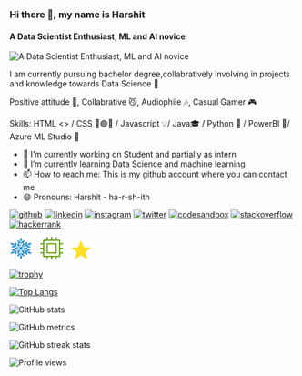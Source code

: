 ###                                                             Hi there 👋, my name is Harshit
####                                                     A Data Scientist Enthusiast, ML and AI novice
![A Data Scientist Enthusiast, ML and AI novice](https://institute.careerguide.com/wp-content/uploads/2020/10/rpro1.gif)

I am currently pursuing bachelor degree,collabratively involving in projects and knowledge towards Data Science 🙌

Positive attitude 🌟, Collabrative 😼, Audiophile 🎶, Casual Gamer 🎮

Skills: HTML <> / CSS  🔴🟢🔵 / Javascript 💡/ Java🎓 / Python 🐍 / PowerBI 🔮/ Azure ML Studio 🔩

- 🔭 I’m currently working on Student and partially as intern 
- 🌱 I’m currently learning Data Science and machine learning 
- 📫 How to reach me: This is my github account where you can contact me 
- 😄 Pronouns: Harshit - ha-r-sh-ith 


[<img src='https://cdn.jsdelivr.net/npm/simple-icons@3.0.1/icons/github.svg' alt='github' height='40'>](https://github.com/Harshit26042004)  [<img src='https://cdn.jsdelivr.net/npm/simple-icons@3.0.1/icons/linkedin.svg' alt='linkedin' height='40'>](https://www.linkedin.com/in/harshit-s-apr2604/)  [<img src='https://cdn.jsdelivr.net/npm/simple-icons@3.0.1/icons/instagram.svg' alt='instagram' height='40'>](https://www.instagram.com/harshit_subramanian264/)  [<img src='https://cdn.jsdelivr.net/npm/simple-icons@3.0.1/icons/twitter.svg' alt='twitter' height='40'>](https://twitter.com/Harshit_S_264)  [<img src='https://cdn.jsdelivr.net/npm/simple-icons@3.0.1/icons/codesandbox.svg' alt='codesandbox' height='40'>](https://codesandbox.io/u/harshitharshit138)  [<img src='https://cdn.jsdelivr.net/npm/simple-icons@3.0.1/icons/stackoverflow.svg' alt='stackoverflow' height='40'>](https://stackoverflow.com/users/harshit-s)  [<img src='https://cdn.jsdelivr.net/npm/simple-icons@3.0.1/icons/hackerrank.svg' alt='hackerrank' height='40'>](harshitharshit11)  

<a href='https://archiveprogram.github.com/'><img src='https://raw.githubusercontent.com/acervenky/animated-github-badges/master/assets/acbadge.gif' width='40' height='40'></a> <a href='https://docs.github.com/en/developers'><img src='https://raw.githubusercontent.com/acervenky/animated-github-badges/master/assets/devbadge.gif' width='40' height='40'></a> <a href='https://stars.github.com/'><img src='https://raw.githubusercontent.com/acervenky/animated-github-badges/master/assets/starbadge.gif' width='35' height='35'></a> 

[![trophy](https://github-profile-trophy.vercel.app/?username=Harshit26042004&theme=radical)](https://github.com/ryo-ma/github-profile-trophy)

[![Top Langs](https://github-readme-stats.vercel.app/api/top-langs/?username=Harshit26042004)](https://github.com/anuraghazra/github-readme-stats)

![GitHub stats](https://github-readme-stats.vercel.app/api?username=Harshit26042004&show_icons=true)  

![GitHub metrics](https://metrics.lecoq.io/Harshit26042004)  

![GitHub streak stats](https://streak-stats.demolab.com/?user=Harshit26042004)  

![Profile views](https://gpvc.arturio.dev/Harshit26042004)  
